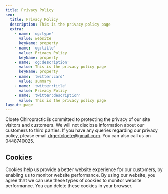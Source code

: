 ```yaml
---
title: Privacy Policy
seo:
  title: Privacy Policy
  description: This is the privacy policy page
  extra:
    - name: 'og:type'
      value: website
      keyName: property
    - name: 'og:title'
      value: Privacy Policy
      keyName: property
    - name: 'og:description'
      value: This is the privacy policy page
      keyName: property
    - name: 'twitter:card'
      value: summary
    - name: 'twitter:title'
      value: Privacy Policy
    - name: 'twitter:description'
      value: This is the privacy policy page
layout: page
---
```

Cloete Chiropractic is committed to protecting the privacy of our site visitors and customers. We will not disclose information about our customers to third parties. If you have any queries regarding our privacy policy, please email drgertcloete@gmail.com. You can also call us on 0448740025.

## Cookies

Cookies help us provide a better website experience for our customers, by enabling us to monitor website performance. By using our website, you agree that we can use these types of cookies to monitor website performance. You can delete these cookies in your browser.
